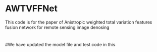 # AWTVFFNet
This code is for the paper of Anistropic weighted total variation features fusion network for remote sensing image denosing
#
#
#We have updated the model file and test code in this 
